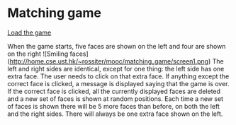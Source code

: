 # Matching game
[Load the game](https://arunkhanna00.github.io/coursera-matching-game/)

When the game starts, five faces are shown on the left and four are shown on the right
![Smiling faces] (http://home.cse.ust.hk/~rossiter/mooc/matching_game/screen1.png)
The left and right sides are identical, except for one thing: the left side has one extra face. The user needs to click on that extra face. If anything except the correct face is clicked, a message is displayed saying that the game is over. If the correct face is clicked, all the currently displayed faces are deleted and a new set of faces is shown at random positions. Each time a new set of faces is shown there will be 5 more faces than before, on both the left and the right sides. There will always be one extra face shown on the left.


